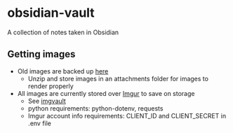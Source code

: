 # obsidian-vault
A collection of notes taken in Obsidian

## Getting images
- Old images are backed up <a href="https://drive.google.com/file/d/1G1V5yoaXpG_AnfKq89iRc-H8ndKTS1A8/view?usp=sharing">here</a>
    - Unzip and store images in an attachments folder for images to render properly
- All images are currently stored over <a href="https://imgur.com/a/Yy4p6oX">Imgur</a> to save on storage
    - See <a href="/imgvault">imgvault</a>
    - python requirements: python-dotenv, requests
    - Imgur account info requirements: CLIENT_ID and CLIENT_SECRET in .env file
